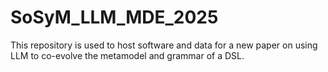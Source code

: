 # SoSyM_LLM_MDE_2025
This repository is used to host software and data for a new paper on using LLM to co-evolve the metamodel and grammar of a DSL.
